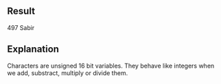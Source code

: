 ## Result
497
Sabir

## Explanation
Characters are unsigned 16 bit variables. They behave like integers when we add, substract, multiply or divide them.
